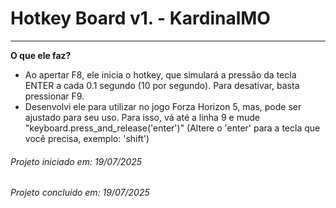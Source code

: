 # Hotkey Board v1. - KardinalMO



---

__O que ele faz?__
- Ao apertar F8, ele inicia o hotkey, que simulará a pressão da tecla ENTER a cada 0.1 segundo (10 por segundo). Para desativar, basta pressionar F9.
- Desenvolvi ele para utilizar no jogo Forza Horizon 5, mas, pode ser ajustado para seu uso. Para isso, vá até a linha 9 e mude "keyboard.press_and_release('enter')" (Altere o 'enter'
para a tecla que você precisa, exemplo: 'shift')





_<h6>Projeto iniciado em: 19/07/2025</h6>_

_<h6>Projeto concluido em: 19/07/2025</h6>_
